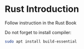 # Rust Introduction

Follow instruction in the Rust Book

Do not forget to install compiler:

```zsh
sudo apt install build-essential
```
